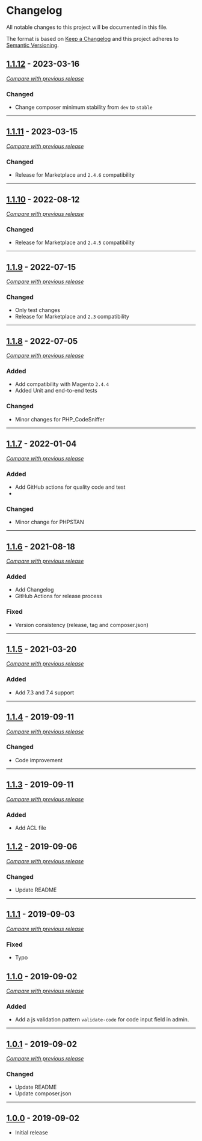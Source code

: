 # Changelog
All notable changes to this project will be documented in this file.

The format is based on [Keep a Changelog](https://keepachangelog.com/en/1.0.0/)
and this project adheres to [Semantic Versioning](https://semver.org/spec/v2.0.0.html).


## [1.1.12](https://github.com/julienloizelet/magento2-category-code/releases/tag/v1.1.12) - 2023-03-16
[_Compare with previous release_](https://github.com/julienloizelet/magento2-category-code/compare/v1.1.11...v1.1.12)

### Changed
- Change composer minimum stability from `dev` to `stable`

---


## [1.1.11](https://github.com/julienloizelet/magento2-category-code/releases/tag/v1.1.11) - 2023-03-15
[_Compare with previous release_](https://github.com/julienloizelet/magento2-category-code/compare/v1.1.10...v1.1.11)

### Changed
- Release for Marketplace and `2.4.6` compatibility

---

## [1.1.10](https://github.com/julienloizelet/magento2-category-code/releases/tag/v1.1.10) - 2022-08-12
[_Compare with previous release_](https://github.com/julienloizelet/magento2-category-code/compare/v1.1.9...v1.1.10)

### Changed
- Release for Marketplace and `2.4.5` compatibility

---

## [1.1.9](https://github.com/julienloizelet/magento2-category-code/releases/tag/v1.1.9) - 2022-07-15
[_Compare with previous release_](https://github.com/julienloizelet/magento2-category-code/compare/v1.1.8...v1.1.9)

### Changed
- Only test changes
- Release for Marketplace and `2.3` compatibility 

---

## [1.1.8](https://github.com/julienloizelet/magento2-category-code/releases/tag/v1.1.8) - 2022-07-05
[_Compare with previous release_](https://github.com/julienloizelet/magento2-category-code/compare/v1.1.7...v1.1.8)

### Added
- Add compatibility with Magento `2.4.4`
- Added Unit and end-to-end tests
### Changed
- Minor changes for PHP_CodeSniffer

---

## [1.1.7](https://github.com/julienloizelet/magento2-category-code/releases/tag/v1.1.7) - 2022-01-04
[_Compare with previous release_](https://github.com/julienloizelet/magento2-category-code/compare/v1.1.6...v1.1.7)

### Added
- Add GitHub actions for quality code and test
- 
### Changed
- Minor change for PHPSTAN

---

## [1.1.6](https://github.com/julienloizelet/magento2-category-code/releases/tag/v1.1.6) - 2021-08-18
[_Compare with previous release_](https://github.com/julienloizelet/magento2-category-code/compare/v1.1.5...v1.1.6)

### Added
- Add Changelog
- GitHub Actions for release process

### Fixed
- Version consistency (release, tag and composer.json)

---

## [1.1.5](https://github.com/julienloizelet/magento2-category-code/releases/tag/v1.1.5) - 2021-03-20
[_Compare with previous release_](https://github.com/julienloizelet/magento2-category-code/compare/v1.1.4...v1.1.5)

### Added
- Add 7.3 and 7.4 support

---

## [1.1.4](https://github.com/julienloizelet/magento2-category-code/releases/tag/v1.1.4) - 2019-09-11
[_Compare with previous release_](https://github.com/julienloizelet/magento2-category-code/compare/v1.1.3...v1.1.4)

### Changed
- Code improvement

---

## [1.1.3](https://github.com/julienloizelet/magento2-category-code/releases/tag/v1.1.3) - 2019-09-11
[_Compare with previous release_](https://github.com/julienloizelet/magento2-category-code/compare/v1.1.2...v1.1.3)

### Added
- Add ACL file

## [1.1.2](https://github.com/julienloizelet/magento2-category-code/releases/tag/v1.1.2) - 2019-09-06
[_Compare with previous release_](https://github.com/julienloizelet/magento2-category-code/compare/v1.1.1...v1.1.2)

### Changed
- Update README

---

## [1.1.1](https://github.com/julienloizelet/magento2-category-code/releases/tag/v1.1.1) - 2019-09-03
[_Compare with previous release_](https://github.com/julienloizelet/magento2-category-code/compare/v1.1.0...v1.1.1)

### Fixed
- Typo

## [1.1.0](https://github.com/julienloizelet/magento2-category-code/releases/tag/v1.1.0) - 2019-09-02
[_Compare with previous release_](https://github.com/julienloizelet/magento2-category-code/compare/v1.0.1...v1.1.0)

### Added
- Add a js validation pattern `validate-code` for code input field in admin.

---

## [1.0.1](https://github.com/julienloizelet/magento2-category-code/releases/tag/v1.0.1) - 2019-09-02
[_Compare with previous release_](https://github.com/julienloizelet/magento2-category-code/compare/v1.0.1...v1.0.1)

### Changed
- Update README
- Update composer.json

---

## [1.0.0](https://github.com/julienloizelet/magento2-category-code/releases/tag/v1.0.0) - 2019-09-02

- Initial release
